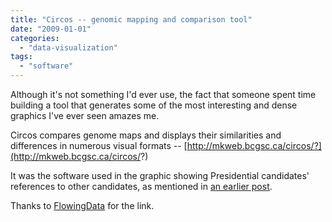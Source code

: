 ```yaml
---
title: "Circos -- genomic mapping and comparison tool"
date: "2009-01-01"
categories: 
  - "data-visualization"
tags: 
  - "software"
---
```


Although it's not something I'd ever use, the fact that someone spent time building a tool that generates some of the most interesting and dense graphics I've ever seen amazes me.

Circos compares genome maps and displays their similarities and differences in numerous visual formats -- [http://mkweb.bcgsc.ca/circos/?](http://mkweb.bcgsc.ca/circos/?)

It was the software used in the graphic showing Presidential candidates' references to other candidates, as mentioned in [an earlier post](https://blog.balinsbooks.com/2009/01/01/beautiful-graphic-on-politicians-naming-names/ "in an earlier post").

Thanks to [FlowingData](http://flowingdata.com/ "FlowingData") for the link.
